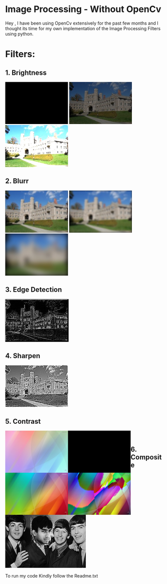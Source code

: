 # Image Processing - Without OpenCv

Hey , I have been using OpenCv extensively for the past few months and I thought its time for my own implementation of the Image Processing Filters using python.

# Filters: 
## 1. Brightness 
![](output/bright/princeton_small_brightness_0.jpg) ![](output/bright/princeton_small_brightness_0.5.jpg) ![](output/bright/princeton_small_brightness_2.0.jpg) 


## 2. Blurr
![](output/blur/blur_0.125.jpg) ![](output/blur/blur_2.jpg) ![](output/blur/blur_8.jpg)


## 3. Edge Detection
![](output/edge_d/edgedetect.jpg)

## 4. Sharpen
![](output/sharpen/sharpen.jpg)

## 5. Contrast

<a href="url"><img src="https://github.com/HarmannSinghMann/Image-Process-ing/blob/main/output/contrast/c_contrast_-0.5.jpg" align="left" height="134" width="200" ></a>

<a href="url"><img src="https://github.com/HarmannSinghMann/Image-Process-ing/blob/main/output/contrast/c_contrast_0.0.jpg" align="left" height="134" width="200" ></a>

<a href="url"><img src="https://github.com/HarmannSinghMann/Image-Process-ing/blob/main/output/contrast/c_contrast_0.5.jpg" align="left" height="134" width="200" ></a>

<a href="url"><img src="https://github.com/HarmannSinghMann/Image-Process-ing/blob/main/output/contrast/c_contrast_2.0.jpg" align="left" height="134" width="200" ></a>
<br>


## 6. Composite
![](output/comp/composite.jpg)


To run my code Kindly follow the Readme.txt
